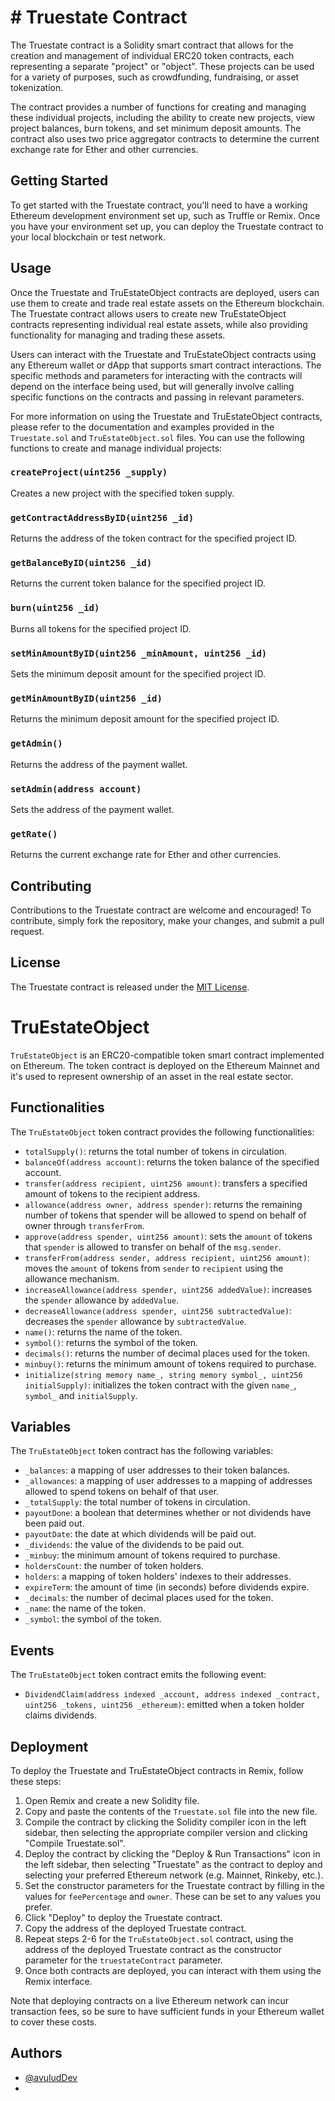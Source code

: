 # # Truestate Contract

The Truestate contract is a Solidity smart contract that allows for the creation and management of individual ERC20 token contracts, each representing a separate "project" or "object". These projects can be used for a variety of purposes, such as crowdfunding, fundraising, or asset tokenization.

The contract provides a number of functions for creating and managing these individual projects, including the ability to create new projects, view project balances, burn tokens, and set minimum deposit amounts. The contract also uses two price aggregator contracts to determine the current exchange rate for Ether and other currencies.

## Getting Started

To get started with the Truestate contract, you'll need to have a working Ethereum development environment set up, such as Truffle or Remix. Once you have your environment set up, you can deploy the Truestate contract to your local blockchain or test network.

## Usage

Once the Truestate and TruEstateObject contracts are deployed, users can use them to create and trade real estate assets on the Ethereum blockchain. The Truestate contract allows users to create new TruEstateObject contracts representing individual real estate assets, while also providing functionality for managing and trading these assets.

Users can interact with the Truestate and TruEstateObject contracts using any Ethereum wallet or dApp that supports smart contract interactions. The specific methods and parameters for interacting with the contracts will depend on the interface being used, but will generally involve calling specific functions on the contracts and passing in relevant parameters.

For more information on using the Truestate and TruEstateObject contracts, please refer to the documentation and examples provided in the `Truestate.sol` and `TruEstateObject.sol` files. You can use the following functions to create and manage individual projects:

### `createProject(uint256 _supply)`

Creates a new project with the specified token supply.

### `getContractAddressByID(uint256 _id)`

Returns the address of the token contract for the specified project ID.

### `getBalanceByID(uint256 _id)`

Returns the current token balance for the specified project ID.

### `burn(uint256 _id)`

Burns all tokens for the specified project ID.

### `setMinAmountByID(uint256 _minAmount, uint256 _id)`

Sets the minimum deposit amount for the specified project ID.

### `getMinAmountByID(uint256 _id)`

Returns the minimum deposit amount for the specified project ID.

### `getAdmin()`

Returns the address of the payment wallet.

### `setAdmin(address account)`

Sets the address of the payment wallet.

### `getRate()`

Returns the current exchange rate for Ether and other currencies.

## Contributing

Contributions to the Truestate contract are welcome and encouraged! To contribute, simply fork the repository, make your changes, and submit a pull request.

## License

The Truestate contract is released under the [MIT License](https://opensource.org/licenses/MIT).


# TruEstateObject

`TruEstateObject` is an ERC20-compatible token smart contract implemented on Ethereum. The token contract is deployed on the Ethereum Mainnet and it's used to represent ownership of an asset in the real estate sector.

## Functionalities

The `TruEstateObject` token contract provides the following functionalities:

-   `totalSupply()`: returns the total number of tokens in circulation.
-   `balanceOf(address account)`: returns the token balance of the specified account.
-   `transfer(address recipient, uint256 amount)`: transfers a specified amount of tokens to the recipient address.
-   `allowance(address owner, address spender)`: returns the remaining number of tokens that spender will be allowed to spend on behalf of owner through `transferFrom`.
-   `approve(address spender, uint256 amount)`: sets the `amount` of tokens that `spender` is allowed to transfer on behalf of the `msg.sender`.
-   `transferFrom(address sender, address recipient, uint256 amount)`: moves the `amount` of tokens from `sender` to `recipient` using the allowance mechanism.
-   `increaseAllowance(address spender, uint256 addedValue)`: increases the `spender` allowance by `addedValue`.
-   `decreaseAllowance(address spender, uint256 subtractedValue)`: decreases the `spender` allowance by `subtractedValue`.
-   `name()`: returns the name of the token.
-   `symbol()`: returns the symbol of the token.
-   `decimals()`: returns the number of decimal places used for the token.
-   `minbuy()`: returns the minimum amount of tokens required to purchase.
-   `initialize(string memory name_, string memory symbol_, uint256 initialSupply)`: initializes the token contract with the given `name_`, `symbol_` and `initialSupply`.

## Variables

The `TruEstateObject` token contract has the following variables:

-   `_balances`: a mapping of user addresses to their token balances.
-   `_allowances`: a mapping of user addresses to a mapping of addresses allowed to spend tokens on behalf of that user.
-   `_totalSupply`: the total number of tokens in circulation.
-   `payoutDone`: a boolean that determines whether or not dividends have been paid out.
-   `payoutDate`: the date at which dividends will be paid out.
-   `_dividends`: the value of the dividends to be paid out.
-   `_minbuy`: the minimum amount of tokens required to purchase.
-   `holdersCount`: the number of token holders.
-   `holders`: a mapping of token holders' indexes to their addresses.
-   `expireTerm`: the amount of time (in seconds) before dividends expire.
-   `_decimals`: the number of decimal places used for the token.
-   `_name`: the name of the token.
-   `_symbol`: the symbol of the token.

## Events

The `TruEstateObject` token contract emits the following event:

-   `DividendClaim(address indexed _account, address indexed _contract, uint256 _tokens, uint256 _ethereum)`: emitted when a token holder claims dividends.

## Deployment

To deploy the Truestate and TruEstateObject contracts in Remix, follow these steps:

1.  Open Remix and create a new Solidity file.
2.  Copy and paste the contents of the `Truestate.sol` file into the new file.
3.  Compile the contract by clicking the Solidity compiler icon in the left sidebar, then selecting the appropriate compiler version and clicking "Compile Truestate.sol".
4.  Deploy the contract by clicking the "Deploy & Run Transactions" icon in the left sidebar, then selecting "Truestate" as the contract to deploy and selecting your preferred Ethereum network (e.g. Mainnet, Rinkeby, etc.).
5.  Set the constructor parameters for the Truestate contract by filling in the values for `feePercentage` and `owner`. These can be set to any values you prefer.
6.  Click "Deploy" to deploy the Truestate contract.
7.  Copy the address of the deployed Truestate contract.
8.  Repeat steps 2-6 for the `TruEstateObject.sol` contract, using the address of the deployed Truestate contract as the constructor parameter for the `truestateContract` parameter.
9.  Once both contracts are deployed, you can interact with them using the Remix interface.

Note that deploying contracts on a live Ethereum network can incur transaction fees, so be sure to have sufficient funds in your Ethereum wallet to cover these costs.

## Authors

-   [@avuludDev](https://github.com/avuludDev)
- 
